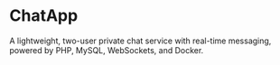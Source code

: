 # ChatApp
A lightweight, two-user private chat service with real-time messaging, powered by PHP, MySQL, WebSockets, and Docker.
